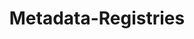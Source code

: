 ---
abstract: null
creators:
- Heike Neuroth
date: null
document_url: https://services.phaidra.univie.ac.at/api/object/o:295017/download
grand_parent: iPRES
institutions: []
keywords:
- beijing
landing_page_url: https://phaidra.univie.ac.at/o:295017
language: eng
layout: publication
license: CC BY-SA 3.0 AT
notes_url: null
parent: iPRES 2004
publication_type: presentation
size: 2042611
slides_url: null
source_name: iPRES
stream_url: null
title: Metadata-Registries
year: 2004
---